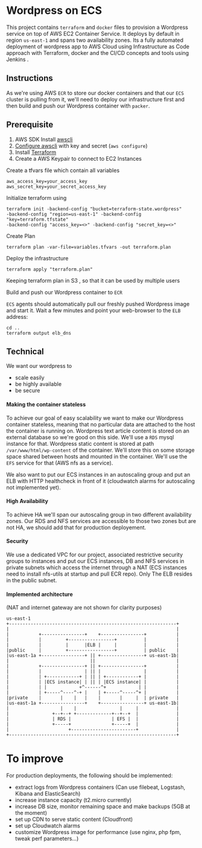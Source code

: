 # Wordpress on ECS
This project contains `terraform` and `docker` files to provision a Wordpress 
service on top of AWS EC2 Container Service. It deploys by default in 
region `us-east-1` and spans two availability zones. Its a fully automated 
deployment of wordpress app to AWS Cloud using Infrastructure as Code 
approach with Terraform, docker and the CI/CD concepts and tools using Jenkins .



## Instructions
As we're using AWS `ECR` to store our docker containers and that our `ECS` cluster is pulling from it, we'll need to deploy our infrastructure first and then build and push our Wordpress container with `packer`.

## Prerequisite

1. AWS SDK Install [awscli](http://docs.aws.amazon.com/cli/latest/userguide/installing.html)
2. [Configure awscli](http://docs.aws.amazon.com/cli/latest/userguide/cli-chap-getting-started.html) with key and secret (`aws configure`)
3. Install [Terraform](https://www.terraform.io/intro/getting-started/install.html)
4. Create a AWS Keypair to connect to EC2 Instances 
 
Create a tfvars file which contain all variables 

```
aws_access_key=your_access_key
aws_secret_key=your_secret_access_key
```

Initialize terraform using
 
```
terraform init -backend-config "bucket=terraform-state.wordpress" 
-backend-config "region=us-east-1" -backend-config "key=terraform.tfstate" 
-backend-config "access_key=<>" -backend-config "secret_key=<>"
```

Create Plan 
```
terraform plan -var-file=variables.tfvars -out terraform.plan
```

Deploy the infrastructure 

```
terraform apply "terraform.plan"
```

Keeping terraform plan in S3 , so that it can be used by multiple users


Build and push our Wordpress container to `ECR`

`ECS` agents should automatically pull our freshly pushed Wordpress image and start it. Wait a few minutes and point your web-browser to the `ELB` address:

```
cd ..
terraform output elb_dns
```

## Technical 
We want our wordpress to 
 - scale easily
 - be highly available
 - be secure

#### Making the container stateless
To achieve our goal of easy scalability we want to make our Wordpress container stateless, meaning that no particular data are attached to the host the container is running on. 
Wordpress text article content is stored on an external database so we're good on this side. We'll use a `RDS` mysql instance for that.
Wordpress static content is stored at path `/var/www/html/wp-content` of the container. We'll store this on some storage space shared between hosts and mounted in the container. We'll use the `EFS` service for that (AWS nfs as a service).

We also want to put our ECS instances in an autoscaling group and put an ELB with HTTP healthcheck in front of it (cloudwatch alarms for autoscaling not implemented yet).

#### High Availability
To achieve HA we'll span our autoscaling group in two different availability zones.
Our RDS and NFS services are accessible to those two zones but are not HA, we should add that for production deployement.

#### Security
We use a dedicated VPC for our project, associated restrictive security 
groups to instances and put our ECS instances, DB and NFS services in private subnets which access the internet through a NAT (ECS instances need to install nfs-utils at startup and pull ECR repo). Only The ELB resides in the public subnet.

#### Implemented architecture
(NAT and internet gateway are not shown for clarity purposes)
```
us-east-1
+--------------------------------------------------------------+
|                                                              |
|           +----------------+    +----------------+           |
|           |         +-----------------+          |           |
|           |         |      |ELB |     |          |           |
|public     |         +-----------------+          | public    |
|us-east-1a +----------------+ || +----------------+ us-east-1b|
|                              ||                              |
|           +----------------+ || +----------------+           |
|           |                | || |                |           |
|           | +------------+ | || | +------------+ |           |
|           | |ECS instance| | || | |ECS instance| |           |
|           | |            +^------^+            | |           |
|           | +-----^----^-+ |    | +-----^-----^+ |           |
|private    |       |    |   |    |       |     |  | private   |
|us-east-1a +----------------+    +----------------+ us-east-1b|
|                   |    |                |     |              |
|                +--+--+ +-------------+--+--+  |              |
|                | RDS |               | EFS |  |              |
|                +-----+               +-----+  |              |
|                      +------------------------+              |
+--------------------------------------------------------------+
```
# To improve
For production deployments, the following should be implemented:
 - extract logs from Wordpress containers (Can use filebeat, Logstash, 
 Kibana and ElasticSearch) 
 - increase instance capacity  (t2.micro currently)
 - increase DB size, monitor remaining space and make backups (5GB at the moment)
 - set up CDN to serve static content (Cloudfront)
 - set up Cloudwatch alarms
 - customize Wordpress image for performance (use nginx, php fpm, tweak perf parameters...)
